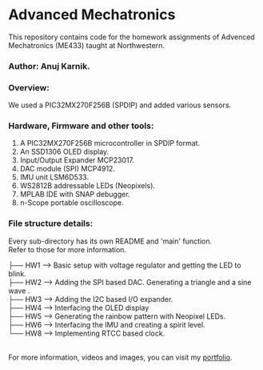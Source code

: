 # Advanced Mechatronics
This repository contains code for the homework assignments of Advenced Mechatronics (ME433) taught at Northwestern.

### Author: Anuj Karnik.

### Overview:
We used a PIC32MX270F256B (SPDIP) and added various sensors. <br>

### Hardware, Firmware and other tools:
1. A PIC32MX270F256B microcontroller in SPDIP format.
2. An SSD1306 OLED display.
3. Input/Output Expander MCP23017.
4. DAC module (SPI) MCP4912.
5. IMU unit LSM6D533.
6. WS2812B addressable LEDs (Neopixels).
7. MPLAB IDE with SNAP debugger.
8. n-Scope portable oscilloscope.

### File structure details:
Every sub-directory has its own README and 'main' function.<br>
Refer to those for more information.<br>

├── HW1 --> Basic setup with voltage regulator and getting the LED to blink.<br>
├── HW2 --> Adding the SPI based DAC. Generating a triangle and a sine wave .<br>
├── HW3 --> Adding the I2C based I/O expander.<br>
├── HW4 --> Interfacing the OLED display<br> 
├── HW5 --> Generating the rainbow pattern with Neopixel LEDs.<br>
├── HW6 --> Interfacing the IMU and creating a spirit level.<br>
└── HW8 --> Implementing RTCC based clock.<br><br>

For more information, videos and images, you can visit my [portfolio](https://sites.google.com/u.northwestern.edu/anuj-karnik/projects/advanced-mechatronics).
